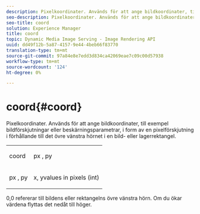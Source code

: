 ```yaml
---
description: Pixelkoordinater. Används för att ange bildkoordinater, till exempel bildförskjutningar eller beskärningsparametrar, i form av en pixelförskjutning i förhållande till det övre vänstra hörnet i en bild- eller lagerrektangel.
seo-description: Pixelkoordinater. Används för att ange bildkoordinater, till exempel bildförskjutningar eller beskärningsparametrar, i form av en pixelförskjutning i förhållande till det övre vänstra hörnet i en bild- eller lagerrektangel.
seo-title: coord
solution: Experience Manager
title: coord
topic: Dynamic Media Image Serving - Image Rendering API
uuid: dd49f12b-5a87-4157-9e44-4beb66f83770
translation-type: tm+mt
source-git-commit: 97a84e8e7edd3d834ca42069eae7c09c00d57938
workflow-type: tm+mt
source-wordcount: '124'
ht-degree: 0%

---
```



# coord{#coord}

Pixelkoordinater. Används för att ange bildkoordinater, till exempel bildförskjutningar eller beskärningsparametrar, i form av en pixelförskjutning i förhållande till det övre vänstra hörnet i en bild- eller lagerrektangel.

<table id="simpletable_A686120953124ACB8803CB9C877252AB"> 
 <tr class="strow"> 
  <td class="stentry"> <p><span class="codeph"> <span class="varname"> coord</span> </span> </p> </td> 
  <td class="stentry"> <p><span class="codeph"> <span class="varname"> px</span> </span>,  <span class="codeph"><span class="varname"> py</span></span> </p></td> 
 </tr> 
 <tr class="strow"> 
  <td class="stentry"> <p><span class="codeph"> <span class="varname"> px</span> </span>,  <span class="codeph"><span class="varname"> py</span></span> </p></td> 
  <td class="stentry"> <p><span class="varname"> x</span>,  <span class="varname"> </span> yvalues in pixels (int) </p></td> 
 </tr> 
</table>

0,0 refererar till bildens eller rektangelns övre vänstra hörn. Om du ökar värdena flyttas det nedåt till höger.
